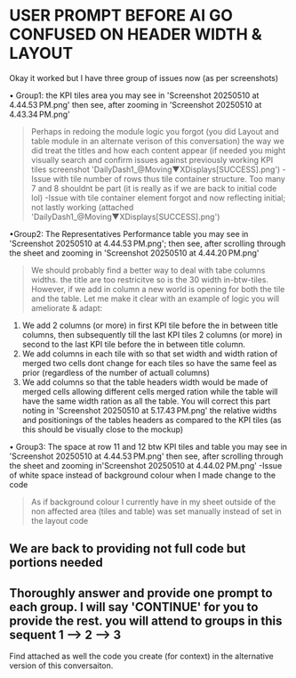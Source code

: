 # USER PROMPT BEFORE AI GO CONFUSED ON HEADER WIDTH & LAYOUT

Okay it worked but I have three group of issues now (as per screenshots)

• Group1:  the KPI tiles area you may see in 'Screenshot 20250510 at 4.44.53 PM.png' then see, after zooming in 'Screenshot 20250510 at 4.43.34 PM.png'
> Perhaps in redoing the module logic you forgot (you did Layout and table module in an alternate verison of this conversation) the way we did treat the titles and how each content appear (if needed you might visually search and confirm issues against previously working KPI tiles screenshot 'DailyDash1_@Moving▼XDisplays[SUCCESS].png')
-Issue with tile number of rows thus tile container structure. Too many 7 and 8 shouldnt be part (it is really as if we are back to initial code lol)
-Issue with tile container element forgot and now reflecting initial; not lastly working (attached 'DailyDash1_@Moving▼XDisplays[SUCCESS].png')

•Group2: The Representatives Performance table you may see in 'Screenshot 20250510 at 4.44.53 PM.png'; then see, after scrolling through the sheet and zooming in 'Screenshot 20250510 at 4.44.20 PM.png'
> We should probably find a better way to deal with tabe columns widths. the title are too restricitve so is the 30 width in-btw-tiles. However, if we add in column a new world is opening for both the tile and the table. Let me make it clear with an example of logic you will ameliorate & adapt:

1. We add 2 columns (or more) in first KPI tile before the in between title columns, then subsequently till the last KPI tiles 2 columns (or more) in second to the last KPI tile before the in between title column.
2. We add columns in each tile with so that set width and width ration of merged two cells dont change for each tiles so have the same feel as prior (regardless of the number of actuall columns)
3. We add columns so that the table headers width would be made of merged cells allowing different cells merged ration while the table will have the same width ration as all the table. You will correct this part noting in 'Screenshot 20250510 at 5.17.43 PM.png' the relative widths and positionings of the tables headers as compared to the KPI tiles (as this should be visually close to the mockup)

• Group3: The space at row 11 and 12 btw KPI tiles and table you may see in 'Screenshot 20250510 at 4.44.53 PM.png' then see, after scrolling through the sheet and zooming in'Screenshot 20250510 at 4.44.02 PM.png'
-Issue of white space instead of background colour when I made change to the code
>As if background colour I currently have in my sheet outside of the non affected area (tiles and table) was set manually instead of set in the layout code

## We are back to providing not full code but portions needed

## Thoroughly answer and provide one prompt to each group. I will say 'CONTINUE' for you to provide the rest. you will attend to groups in this sequent 1 --> 2 --> 3

Find attached as well the code you create  (for context) in the alternative version of this conversaiton.
